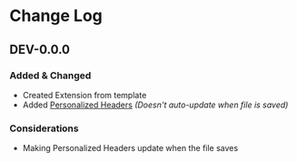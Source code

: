 # Change Log

## DEV-0.0.0
### Added & Changed
- Created Extension from template
- Added [Personalized Headers](https://github.com/IsCoffeeTho/personal-coding-suite/tree/maim/src//personalHeader/index.ts)
  	_(Doesn't auto-update when file is saved)_

### Considerations
- Making Personalized Headers update when the file saves